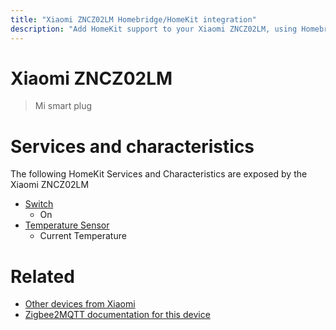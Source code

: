 ```yaml
---
title: "Xiaomi ZNCZ02LM Homebridge/HomeKit integration"
description: "Add HomeKit support to your Xiaomi ZNCZ02LM, using Homebridge, Zigbee2MQTT and homebridge-z2m."
---
```

<!---
This file has been GENERATED using src/docgen/docgen.ts
DO NOT EDIT THIS FILE MANUALLY!
-->
# Xiaomi ZNCZ02LM
> Mi smart plug


# Services and characteristics
The following HomeKit Services and Characteristics are exposed by
the Xiaomi ZNCZ02LM

* [Switch](../../switch.md)
  * On
* [Temperature Sensor](../../sensors.md)
  * Current Temperature


# Related
* [Other devices from Xiaomi](../index.md#xiaomi)
* [Zigbee2MQTT documentation for this device](https://www.zigbee2mqtt.io/devices/ZNCZ02LM.html)